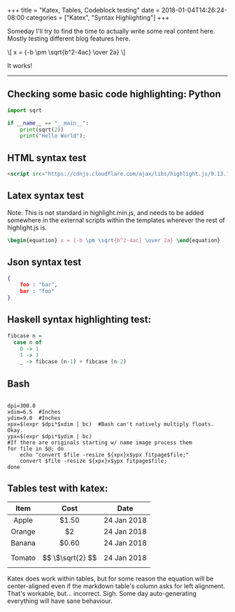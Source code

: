 +++
title = "Katex, Tables, Codeblock testing"
date = 2018-01-04T14:26:24-08:00
categories = ["Katex", "Syntax Highlighting"]
+++

Someday I'll try to find the time to actually write some real content here.  Mostly testing different blog features here.

\\[ x = {-b \pm \sqrt{b^2-4ac} \over 2a} \\]

It works!

<!--more-->
---------------------------------------

## Checking some basic code highlighting:  Python

```python
import sqrt

if __name__ == "__main__":
    print(sqrt(2))
    print("Hello World");
```

## HTML syntax test

```html
<script src="https://cdnjs.cloudflare.com/ajax/libs/highlight.js/9.13.1/languages/julia.min.js" integrity="sha256-DLro//cZeKoh2+YDxAxfvvEpSUByFKPpE9z9b9k6aIc=" crossorigin="anonymous"></script>
```

## Latex syntax test

Note:  This is not standard in highlight.min.js, and needs to be added somewhere in the external scripts within the templates wherever the rest of highlight.js is.

```tex
\begin{equation} x = {-b \pm \sqrt{b^2-4ac} \over 2a} \end{equation}
```

## Json syntax test

```json
{
    foo : "bar",
    bar : "foo"
}
```

## Haskell syntax highlighting test:

```haskell
fibcase n =
  case n of
    0 -> 1
    1 -> 1
    _ -> fibcase (n-1) + fibcase (n-2)
```
## Bash


```

dpi=300.0
xdim=6.5  #Inches
ydim=9.0  #Inches
xpx=$(expr $dpi*$xdim | bc)  #Bash can't natively multiply floats.  Okay.
ypx=$(expr $dpi*$ydim | bc)
#If there are originals starting w/ name image process them
for file in $@; do
    echo "convert $file -resize ${xpx}x$ypx fitpage$file;"
    convert $file -resize ${xpx}x$ypx fitpage$file;
done 
```


## Tables test with katex:

|  Item  | Cost   | Date   |
|:----------:|:------------:|:------------:|
| Apple | $1.50 | 24 Jan 2018 |
| Orange | $2 | 24 Jan 2018 |
| Banana | $0.60 | 24 Jan 2018 |
| Tomato | $$ \$\sqrt{2} $$ | 24 Jan 2018 |

Katex does work within tables, but for some reason the equation will be center-aligned even if the markdown table's column asks for left alignment.  That's workable, but... incorrect.  Sigh.  Some day auto-generating everything will have sane behaviour.

